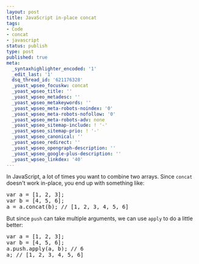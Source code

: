 ```yaml
---
layout: post
title: JavaScript in-place concat
tags:
- Code
- concat
- javascript
status: publish
type: post
published: true
meta:
  _syntaxhighlighter_encoded: '1'
  _edit_last: '1'
  dsq_thread_id: '621176328'
  _yoast_wpseo_focuskw: concat
  _yoast_wpseo_title: ''
  _yoast_wpseo_metadesc: ''
  _yoast_wpseo_metakeywords: ''
  _yoast_wpseo_meta-robots-noindex: '0'
  _yoast_wpseo_meta-robots-nofollow: '0'
  _yoast_wpseo_meta-robots-adv: none
  _yoast_wpseo_sitemap-include: ! '-'
  _yoast_wpseo_sitemap-prio: ! '-'
  _yoast_wpseo_canonical: ''
  _yoast_wpseo_redirect: ''
  _yoast_wpseo_opengraph-description: ''
  _yoast_wpseo_google-plus-description: ''
  _yoast_wpseo_linkdex: '40'
---
```

In JavaScript, a lot of times you want to combine two arrays.  Since `concat` doesn't work in-place, you end up with something like:
<pre>var a = [1, 2, 3];
var b = [4, 5, 6];
a = a.concat(b); // [1, 2, 3, 4, 5, 6]</pre>
But since `push` can take multiple arguments, we can use `apply` to do a little better:
<pre>var a = [1, 2, 3];
var b = [4, 5, 6];
a.push.apply(a, b); // 6
a; // [1, 2, 3, 4, 5, 6]</pre>
